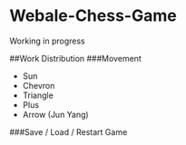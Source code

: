 # Webale-Chess-Game
Working in progress

##Work Distribution
###Movement
- Sun
- Chevron
- Triangle
- Plus
- Arrow (Jun Yang)

###Save / Load / Restart Game
